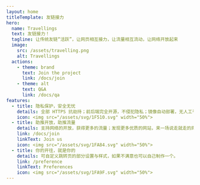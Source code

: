 ```yaml
---
layout: home
titleTemplate: 友链接力
hero:
  name: Travellings
  text: 友链接力！
  tagline: 让传统友链“活跃”，让网页相互接力，让流量相互流动，让网络开放起来
  image:
    src: /assets/travelling.png
    alt: Travellings
  actions:
    - theme: brand
      text: Join the project
      link: /docs/join
    - theme: alt
      text: Q&A
      link: /docs/qa
features:
  - title: 隐私保护，安全无忧
    details: 全部 HTTPS 抗劫持；前后端完全开源，不侵犯隐私；镜像自动部署，无人工干预。加入开往的网页全部经过人工筛选，确保流量从源头就是干净优质的
    icon: <img src="/assets/svg/1F510.svg" width="50%">
  - title: 助推开放，助推流量
    details: 支持网络的开放，获得更多的流量；发现更多优质的网站，来一场说走就走的网上旅行。
    link: /docs/join
    linkText: Join us
    icon: <img src="/assets/svg/1FA84.svg" width="50%">
  - title: 你的开往，就是你的
    details: 可自定义跳转页的部分设置与样式，如果不满意也可以自己制作一个。
    link: /preference
    linkText: Preferences
    icon: <img src="/assets/svg/1FA9F.svg" width="50%">
---
```

